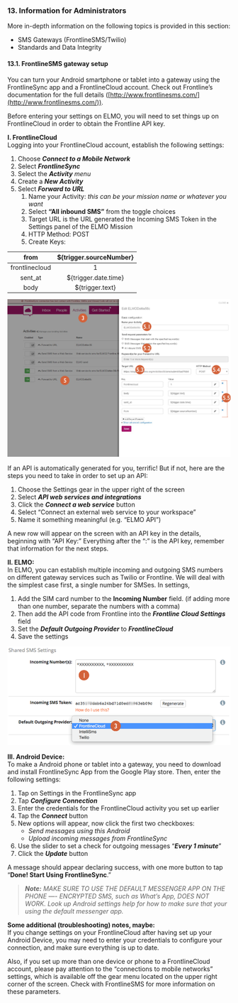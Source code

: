 ### 13. Information for Administrators

More in-depth information on the following topics is provided in this section:  
* SMS Gateways (FrontlineSMS/Twilio)  
* Standards and Data Integrity

#### 13.1. FrontlineSMS gateway setup

You can turn your Android smartphone or tablet into a gateway using the FrontlineSync app and a FrontlineCloud account. Check out Frontline’s documentation for the full details ([http://www.frontlinesms.com/](http://www.frontlinesms.com/)).

Before entering your settings on ELMO, you will need to set things up on FrontlineCloud in order to obtain the Frontline API key.

**I. FrontlineCloud**  
Logging into your FrontlineCloud account, establish the following settings:

1.  Choose _**Connect to a Mobile Network**_
2.  Select _**FrontlineSync**_
3.  Select the _**Activity** menu_
4.  Create a _**New Activity**_
5.  Select _**Forward to URL**_
    1.  Name your Activity: _this can be your mission name or whatever you want_
    2.  Select **“All inbound SMS”** from the toggle choices
    3.  Target URL is the URL generated the Incoming SMS Token in the Settings panel of the ELMO Mission
    4.  HTTP Method: POST
    5.  Create Keys:  
 
**from**|**${trigger.sourceNumber}**
:-----:|:-----:
frontlinecloud|1
sent\_at|${trigger.date.time}
body|${trigger.text}

![frontline fwd to url edited with numbers](frontline-fwd-to-url-edited-with-numbers.png)

If an API is automatically generated for you, terrific! But if not, here are the steps you need to take in order to set up an API:

1.  Choose the Settings gear in the upper right of the screen
2.  Select _**API web services and integrations**_
3.  Click the _**Connect a web service**_ button
4.  Select “Connect an external web service to your workspace”
5.  Name it something meaningful (e.g. “ELMO API”)

A new row will appear on the screen with an API key in the details, beginning with “API Key:” Everything after the “:” is the API key, remember that information for the next steps.

**II. ELMO:**  
In ELMO, you can establish multiple incoming and outgoing SMS numbers on different gateway services such as Twilio or Frontline. We will deal with the simplest case first, a single number for SMSes. In settings,

1.  Add the SIM card number to the **Incoming Number** field. (if adding more than one number, separate the numbers with a comma)
2.  Then add the API code from Frontline into the _**Frontline Cloud Settings**_ field
3.  Set the _**Default Outgoing Provider**_ to _**FrontlineCloud**_
4.  Save the settings

![frontline on elmo edited](frontline-on-elmo-edited.png)

**III. Android Device:**  
To make a Android phone or tablet into a gateway, you need to download and install FrontlineSync App from the Google Play store. Then, enter the following settings:

1.  Tap on Settings in the FrontlineSync app
2.  Tap **_Configure Connection_**
3.  Enter the credentials for the FrontlineCloud activity you set up earlier
4.  Tap the **_Connect_** button
5.  New options will appear, now click the first two checkboxes:
    *   _Send messages using this Android_
    *   _Upload incoming messages from FrontlineSync_
6.  Use the slider to set a check for outgoing messages “**_Every 1 minute_**”
7.  Click the **_Update_** button

A message should appear declaring success, with one more button to tap “**Done! Start Using FrontlineSync**.”

> _**Note:** MAKE SURE TO USE THE DEFAULT MESSENGER APP ON THE PHONE —- ENCRYPTED SMS, such as What’s App, DOES NOT WORK. Look up Android settings help for how to make sure that your using the default messenger app._

**Some additional (troubleshooting) notes, maybe:**  
If you change settings on your FrontlineCloud after having set up your Android Device, you may need to enter your credentials to configure your connection, and make sure everything is up to date.

Also, if you set up more than one device or phone to a FrontlineCloud account, please pay attention to the “connections to mobile networks” settings, which is available off the gear menu located on the upper right corner of the screen. Check with FrontlineSMS for more information on these parameters.

